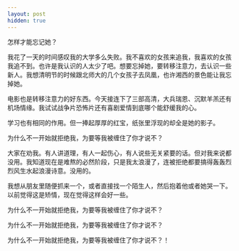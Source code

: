```yaml
---
layout: post
hidden: true
---
```

怎样才能忘记她？

我花了一天的时间感叹我的大学多么失败。我不喜欢的女孩来追我，我喜欢的女孩我追不到。也许是我认识的人太少了吧。想要忘掉她，要转移注意力，去认识一些新人。我想清明节的时候跟北师大的几个女孩子去凤凰，也许湘西的景色能让我忘掉她。

电影也是转移注意力的好东西。今天接连下了三部高清，大兵瑞恩、沉默羊羔还有机场情缘。我试试战争片恐怖片还有喜剧爱情到底哪个能舒缓我的心。

学习也有相同的作用。但一捧起厚厚的红宝，纸张里浮现的却全是她的影子。

为什么不一开始就拒绝我，为要等我被缠住了你才说不？

大家在劝我。有人讲道理，有人一起伤心，有人说些无关紧要的话。但对我来说都没用。我知道现在是难熬的必然阶段，只是我太浪漫了，连被拒绝都要搞得轰轰烈烈风生水起浪漫诗意。没用的。

我想从朋友里随便抓来一个，或者直接找一个陌生人，然后抱着他或者她哭一下。以前觉得这是矫情，现在觉得这样会好一些。

为什么不一开始就拒绝我，为要等我被缠住了你才说不？

为什么不一开始就拒绝我，为要等我被缠住了你才说不？

为什么不一开始就拒绝我，为要等我被缠住了你才说不？！